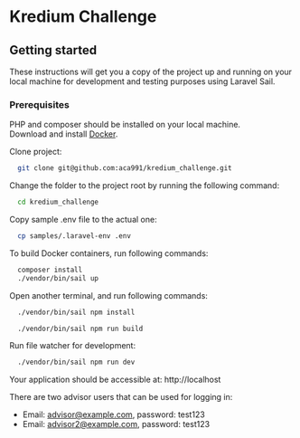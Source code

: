 # Kredium Challenge

## Getting started

These instructions will get you a copy of the project up and running on your local machine for development and testing purposes using Laravel Sail.

### Prerequisites

PHP and composer should be installed on your local machine.  
Download and install [Docker](https://www.docker.com/get-started).

Clone project:

```sh 
  git clone git@github.com:aca991/kredium_challenge.git
```
Change the folder to the project root by running the following command:
```sh
  cd kredium_challenge
```

Copy sample .env file to the actual one:
```sh
  cp samples/.laravel-env .env
```

To build Docker containers, run following commands:

```sh
  composer install
  ./vendor/bin/sail up
```

Open another terminal, and run following commands:
```sh
  ./vendor/bin/sail npm install
```
```sh
  ./vendor/bin/sail npm run build
```

Run file watcher for development:
```sh
  ./vendor/bin/sail npm run dev
```

Your application should be accessible at: http://localhost

There are two advisor users that can be used for logging in:
* Email: advisor@example.com, password: test123
* Email: advisor2@example.com, password: test123



